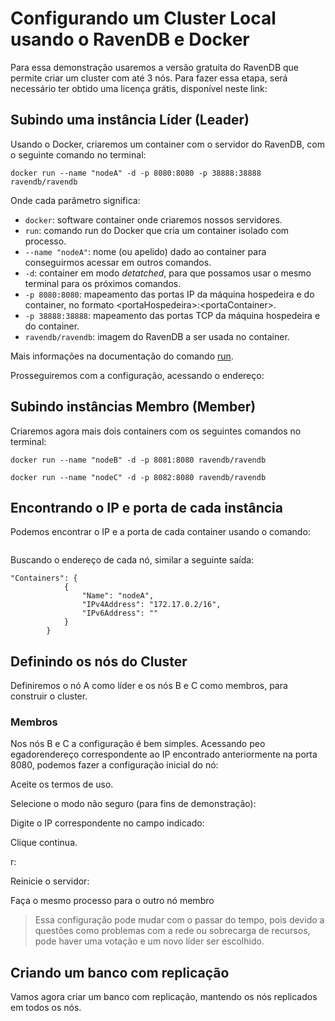 # Configurando um Cluster Local  usando o RavenDB e Docker
Para essa demonstração usaremos a versão gratuita do RavenDB que permite criar um cluster com até 3 nós. Para fazer essa etapa, será necessário ter obtido uma licença grátis, disponível neste link: 

## Subindo uma instância Líder (Leader)
Usando o Docker, criaremos um container com o servidor do RavenDB, com o seguinte comando no terminal:
 
 ```
docker run --name "nodeA" -d -p 8080:8080 -p 38888:38888 ravendb/ravendb
 ```

Onde cada parâmetro significa:
- `docker`: software container onde criaremos nossos servidores.
- `run`: comando run do Docker que cria um container isolado com processo.
-  `--name "nodeA"`: nome (ou apelido) dado ao container para conseguirmos acessar em outros comandos.
- `-d`: container em modo *detatched*, para que possamos usar o mesmo terminal para os próximos comandos.
- `-p 8080:8080`: mapeamento das portas IP da máquina hospedeira e do container, no formato \<portaHospedeira>:\<portaContainer>.
- `-p 38888:38888`: mapeamento das portas TCP da máquina hospedeira e do container.
- `ravendb/ravendb`: imagem do RavenDB a ser usada no container.

Mais informações na documentação do comando [run](https://docs.docker.com/engine/reference/run). 

Prosseguiremos com a configuração, acessando o endereço: 

## Subindo instâncias Membro (Member)
Criaremos agora mais dois containers com os seguintes comandos no terminal:
 
 ```
docker run --name "nodeB" -d -p 8081:8080 ravendb/ravendb
 ```
 
 ```
docker run --name "nodeC" -d -p 8082:8080 ravendb/ravendb
 ```

## Encontrando o IP e porta de cada instância
Podemos encontrar o IP e a porta de cada container usando o comando:
 ```
```
Buscando o endereço de cada nó, similar a seguinte saída:
```
"Containers": {
            {
                "Name": "nodeA",
                "IPv4Address": "172.17.0.2/16",
                "IPv6Address": ""
            }
        }
```

## Definindo os nós do Cluster

Definiremos o nó A como líder e os nós B e C como membros, para construir o cluster.

### Membros
Nos nós B e C a configuração é bem simples. Acessando peo egadorendereço correspondente ao IP encontrado anteriormente na porta 8080, podemos fazer a configuração inicial do nó:

Aceite os termos de uso.

Selecione o modo não seguro (para fins de demonstração):
 
Digite o IP correspondente no campo indicado:

Clique  continua. 

r:

Reinicie o servidor:

Faça o mesmo processo para o outro nó membro
>Essa configuração pode mudar com o passar do tempo, pois devido a questões como problemas com a rede ou sobrecarga de recursos, pode haver uma votação e um novo líder ser escolhido.


## Criando um banco com replicação
Vamos agora criar um banco com replicação, mantendo os nós replicados em todos os nós.
<!--stackedit_data:
eyJoaXN0b3J5IjpbMTA2NDA2MzAxMCw2NDM4MzU0OTYsLTEyNj
EzNjM2MzAsMzE0MTA2MDJdfQ==
-->